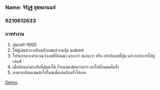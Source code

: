 ### Name: จิรัฏฐ์ สุขพลานนท์
### 6210612633

### การทำงาน
1. สุ่มเลข1-1000
2. ให้ผู้เล่นทำการป้อนตัวเลขแล้วกดปุ่ม submit
3. โปรแกรมจะคำนวณว่าเลขที่ป้อนมา มากกว่า น้อยกว่า หรือ เท่ากับเลขที่สุ่ม แล้วจะทำการใบ้ผู้เล่น4
4. เมื่อป้อนค่าตรงกับที่สุ่มมาได้ ก็จะแสดงข้อความว่า เดาไปทั้งหมดกี่ครั้ง
5. สามารถป้อนเลขเข้าไปใหม่เพื่อเล่นอีกครั้งได้เลย


[Demo](https://youtu.be/qjlQ111-BdI).
